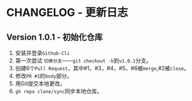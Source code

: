 # CHANGELOG - 更新日志
## Version 1.0.1 - 初始化仓库

1. 安装并登录`Github-Cli`  
2. 第一次尝试 `切换分支`——`git checkout -b`到`v1.0.1`分支。  
3. 创建6个`Pull Request`，其中#1，#3，#4，#5，#6被`merge`,#2被`close`。  
4. 修改`PR #1`的`body`部分。  
5. 用Git提交本地更改。
6. `gh repo clone/sync`同步本地仓库。

